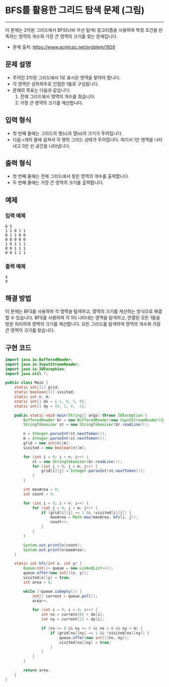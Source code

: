 # BFS를 활용한 그리드 탐색 문제 (그림)

---

이 문제는 2차원 그리드에서 BFS(너비 우선 탐색) 알고리즘을 사용하여 특정 조건을 만족하는 영역의 개수와 가장 큰 영역의 크기를 찾는 문제입니다.
- 문제 출처: https://www.acmicpc.net/problem/1926

## 문제 설명
- 주어진 2차원 그리드에서 1로 표시된 영역을 찾아야 합니다.
- 각 영역은 상하좌우로 인접한 1들로 구성됩니다.
- 문제의 목표는 다음과 같습니다:
  1. 전체 그리드에서 영역의 개수를 찾습니다.
  2. 가장 큰 영역의 크기를 계산합니다.

## 입력 형식
- 첫 번째 줄에는 그리드의 행(`n`)과 열(`m`)의 크기가 주어집니다.
- 다음 `n`개의 줄에 걸쳐서 각 행의 그리드 상태가 주어집니다. 여기서 1은 영역을 나타내고 0은 빈 공간을 나타냅니다.

## 출력 형식
- 첫 번째 줄에는 전체 그리드에서 찾은 영역의 개수를 출력합니다.
- 두 번째 줄에는 가장 큰 영역의 크기를 출력합니다.

## 예제
### 입력 예제

```
6 5
1 1 0 1 1
0 1 1 0 0
0 0 0 0 0
1 0 1 1 1
0 0 1 1 1
0 0 1 1 1
```
### 출력 예제
```
4
9
```
## 해결 방법
이 문제는 BFS를 사용하여 각 영역을 탐색하고, 영역의 크기를 계산하는 방식으로 해결할 수 있습니다. 
BFS를 사용하여 각 1이 나타내는 영역을 탐색하고, 연결된 모든 1들을 방문 처리하여 영역의 크기를 계산합니다. 
모든 그리드를 탐색하여 영역의 개수와 가장 큰 영역의 크기를 찾습니다.

## 구현 코드

```java
import java.io.BufferedReader;
import java.io.InputStreamReader;
import java.io.IOException;
import java.util.*;

public class Main {
    static int[][] grid;
    static boolean[][] visited;
    static int n, m;
    static int[] dx = {-1, 0, 1, 0};
    static int[] dy = {0, 1, 0, -1};

    public static void main(String[] args) throws IOException {
        BufferedReader br = new BufferedReader(new InputStreamReader(System.in));
        StringTokenizer st = new StringTokenizer(br.readLine());

        n = Integer.parseInt(st.nextToken());
        m = Integer.parseInt(st.nextToken());
        grid = new int[n][m];
        visited = new boolean[n][m];

        for (int i = 0; i < n; i++) {
            st = new StringTokenizer(br.readLine());
            for (int j = 0; j < m; j++) {
                grid[i][j] = Integer.parseInt(st.nextToken());
            }
        }

        int maxArea = 0;
        int count = 0;

        for (int i = 0; i < n; i++) {
            for (int j = 0; j < m; j++) {
                if (grid[i][j] == 1 && !visited[i][j]) {
                    maxArea = Math.max(maxArea, bfs(i, j));
                    count++;
                }
            }
        }

        System.out.println(count);
        System.out.println(maxArea);
    }

    static int bfs(int x, int y) {
        Queue<int[]> queue = new LinkedList<>();
        queue.offer(new int[]{x, y});
        visited[x][y] = true;
        int area = 0;

        while (!queue.isEmpty()) {
            int[] current = queue.poll();
            area++;

            for (int i = 0; i < 4; i++) {
                int nx = current[0] + dx[i];
                int ny = current[1] + dy[i];

                if (nx >= 0 && ny >= 0 && nx < n && ny < m) {
                    if (grid[nx][ny] == 1 && !visited[nx][ny]) {
                        queue.offer(new int[]{nx, ny});
                        visited[nx][ny] = true;
                    }
                }
            }
        }

        return area;
    }
}
```
